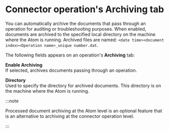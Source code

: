 # Connector operation's Archiving tab 

<head>
  <meta name="guidename" content="Integration"/>
  <meta name="context" content="GUID-061fbf70-1034-4bf3-b795-e952f9338dbe"/>
</head>


You can automatically archive the documents that pass through an operation for auditing or troubleshooting purposes. When enabled, documents are archived to the specified local directory on the machine where the Atom is running. Archived files are named: `<date time><document index><Operation name>_unique number.dat`.

The following fields appears on an operation's **Archiving** tab:

**Enable Archiving**  
 If selected, archives documents passing through an operation.

**Directory**  
Used to specify the directory for archived documents. This directory is on the machine where the Atom is running.

:::note

Processed document archiving at the Atom level is an optional feature that is an alternative to archiving at the connector operation level.

:::